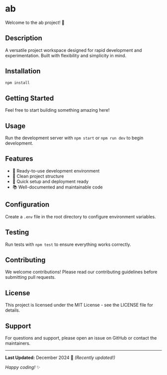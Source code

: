 # ab

Welcome to the ab project! 🚀

## Description

A versatile project workspace designed for rapid development and experimentation. Built with flexibility and simplicity in mind.

## Installation

```bash
npm install
```

## Getting Started

Feel free to start building something amazing here!

## Usage

Run the development server with `npm start` or `npm run dev` to begin development.

## Features

- 🔧 Ready-to-use development environment
- 📁 Clean project structure
- 🚀 Quick setup and deployment ready
- 📚 Well-documented and maintainable code

## Configuration

Create a `.env` file in the root directory to configure environment variables.

## Testing

Run tests with `npm test` to ensure everything works correctly.

## Contributing

We welcome contributions! Please read our contributing guidelines before submitting pull requests.

## License

This project is licensed under the MIT License - see the LICENSE file for details.

## Support

For questions and support, please open an issue on GitHub or contact the maintainers.

---

**Last Updated:** December 2024 📅 _(Recently updated!)_

*Happy coding!* ✨
